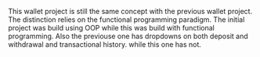 This wallet project is still the same concept with the previous wallet project. The distinction relies on the functional programming paradigm. The initial project was build using OOP while this was build with functional programming.
 Also the previouse one has dropdowns on both deposit and withdrawal and transactional history. while this one has not.